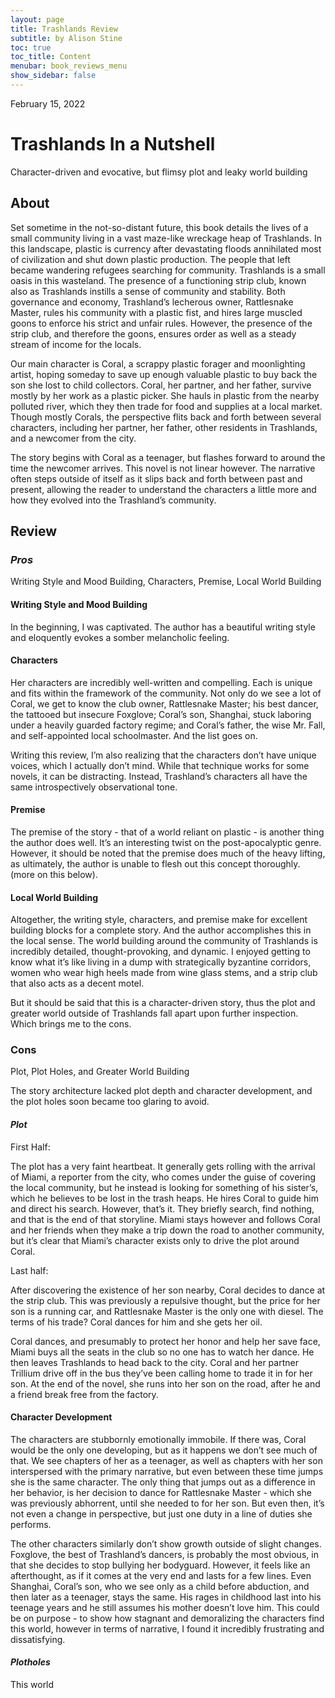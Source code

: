 ```yaml
---
layout: page
title: Trashlands Review
subtitle: by Alison Stine
toc: true
toc_title: Content
menubar: book_reviews_menu
show_sidebar: false
---
```


February 15, 2022



# Trashlands **In a Nutshell** 

Character-driven and evocative, but flimsy plot and leaky world building

## **About**

Set sometime in the not-so-distant future, this book details the lives of a small community living in a vast maze-like wreckage heap of Trashlands. In this landscape, plastic is currency after devastating floods annihilated most of civilization and shut down plastic production. The people that left became wandering refugees searching for community. Trashlands is a small oasis in this wasteland. The presence of a functioning strip club, known also as Trashlands instills a sense of community and stability. Both governance and economy, Trashland’s lecherous owner, Rattlesnake Master, rules his community with a plastic fist, and hires large muscled goons to enforce his strict and unfair rules. However, the presence of the strip club, and therefore the goons, ensures order as well as a steady stream of income for the locals.

Our main character is Coral, a scrappy plastic forager and moonlighting artist, hoping someday to save up enough valuable plastic to buy back the son she lost to child collectors. Coral, her partner, and her father, survive mostly by her work as a plastic picker. She hauls in plastic from the nearby polluted river, which they then trade for food and supplies at a local market. Though mostly Corals, the perspective flits back and forth between several characters, including her partner, her father, other residents in Trashlands, and a newcomer from the city.

The story begins with Coral as a teenager, but flashes forward to around the time the newcomer arrives. This novel is not linear however. The narrative often steps outside of itself as it slips back and forth between past and present, allowing the reader to understand the characters a little more and how they evolved into the Trashland’s community.

## **Review**

### ***Pros***

Writing Style and Mood Building, Characters, Premise, Local World Building

#### Writing Style and Mood Building

In the beginning, I was captivated. The author has a beautiful writing style and eloquently evokes a somber melancholic feeling. 

#### Characters

Her characters are incredibly well-written and compelling. Each is unique and fits within the framework of the community. Not only do we see a lot of Coral, we get to know the club owner, Rattlesnake Master; his best dancer, the tattooed but insecure Foxglove; Coral’s son, Shanghai, stuck laboring under a heavily guarded factory regime; and Coral’s father, the wise Mr. Fall, and self-appointed local schoolmaster. And the list goes on.

Writing this review, I’m also realizing that the characters don’t have unique voices, which I actually don’t mind. While that technique works for some novels, it can be distracting. Instead, Trashland’s characters all have the same introspectively observational tone.

#### Premise

The premise of the story - that of a world reliant on plastic - is another thing the author does well. It’s an interesting twist on the post-apocalyptic genre. However, it should be noted that the premise does much of the heavy lifting, as ultimately, the author is unable to flesh out this concept thoroughly. (more on this below).

#### Local World Building

Altogether, the writing style, characters, and premise make for excellent building blocks for a complete story. And the author accomplishes this in the local sense. The world building around the community of Trashlands is incredibly detailed, thought-provoking, and dynamic. I enjoyed getting to know what it’s like living in a dump with strategically byzantine corridors, women who wear high heels made from wine glass stems, and a strip club that also acts as a decent motel. 

But it should be said that this is a character-driven story, thus the plot and greater world outside of Trashlands fall apart upon further inspection. Which brings me to the cons. 

### **Cons**

Plot, Plot Holes, and Greater World Building

The story architecture lacked plot depth and character development, and the plot holes soon became too glaring to avoid.

#### ***Plot***

First Half:

 The plot has a very faint heartbeat. It generally gets rolling with the arrival of Miami, a reporter from the city, who comes under the guise of covering the local community, but he instead is looking for something of his sister’s, which he believes to be lost in the trash heaps. He hires Coral to guide him and direct his search. However, that’s it. They briefly search, find nothing, and that is the end of that storyline. Miami stays however and follows Coral and her friends when they make a trip down the road to another community, but it’s clear that Miami’s character exists only to drive the plot around Coral. 

Last half: 

After discovering the existence of her son nearby, Coral decides to dance at the strip club. This was previously a repulsive thought, but the price for her son is a running car, and Rattlesnake Master is the only one with diesel. The terms of his trade? Coral dances for him and she gets her oil.

Coral dances, and presumably to protect her honor and help her save face, Miami buys all the seats in the club so no one has to watch her dance. He then leaves Trashlands to head back to the city. Coral and her partner Trillium drive off in the bus they’ve been calling home to trade it in for her son. At the end of the novel, she runs into her son on the road, after he and a friend break free from the factory.

#### **Character Development**

The characters are stubbornly emotionally immobile. If there was, Coral would be the only one developing, but as it happens we don’t see much of that. We see chapters of her as a teenager, as well as chapters with her son interspersed with the primary narrative, but even between these time jumps she is the same character. The only thing that jumps out as a difference in her behavior, is her decision to dance for Rattlesnake Master - which she was previously abhorrent, until she needed to for her son. But even then, it’s not even a change in perspective, but just one duty in a line of duties she performs.

The other characters similarly don’t show growth outside of slight changes. Foxglove, the best of Trashland’s dancers, is probably the most obvious, in that she decides to stop bullying her bodyguard. However, it feels like an afterthought, as if it comes at the very end and lasts for a few lines. Even Shanghai, Coral’s son, who we see only as a child before abduction, and then later as a teenager, stays the same. His rages in childhood last into his teenage years and he still assumes his mother doesn’t love him.
This could be on purpose - to show how stagnant and demoralizing the characters find this world, however in terms of narrative, I found it incredibly frustrating and dissatisfying. 

#### *Plotholes* 

This world 